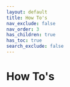 ```yaml
---
layout: default
title: How To's
nav_exclude: false
nav_order: 3
has_children: true
has_toc: true
search_exclude: false
---
```

# How To's
